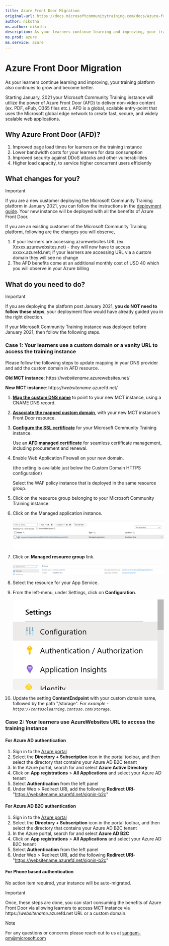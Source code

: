 ```yaml
---
title: Azure Front Door Migration
original-url: https://docs.microsoftcommunitytraining.com/docs/azure-front-door-migration
author: nikotha
ms.author: nikotha
description: As your learners continue learning and improving, your training platform also continues to grow and become better.
ms.prod: azure
ms.service: azure
---
```


# Azure Front Door Migration

As your learners continue learning and improving, your training platform also continues to grow and become better.

Starting January, 2021 your Microsoft Community Training instance will utilize the power of Azure Front Door (AFD) to deliver non-video content (ex. PDF, ePub, O365 files etc.). AFD is a global, scalable entry-point that uses the Microsoft global edge network to create fast, secure, and widely scalable web applications.
 
## Why Azure Front Door (AFD)?
1. Improved page load times for learners on the training instance
2. Lower bandwidth costs for your learners for data consumption
3. Improved security against DDoS attacks and other vulnerabilities 
4. Higher load capacity, to service higher concurrent users efficiently 
 
## What changes for you? 
> [!IMPORTANT]  
> If you are a new customer deploying the Microsoft Community Training platform in January 2021, you can follow the instructions in the [deployment guide](../../infrastructure-management/install-your-platform-instance/3_installation-guide-detailed-steps.md). Your new instance will be deployed with all the benefits of Azure Front Door.


If you are an existing customer of the Microsoft Community Training platform, following are the changes you will observe,  
1. If your learners are accessing azurewebsites URL (ex. Xxxxx.azurewebsites.net) - they will now have to access xxxxx.azurefd.net; if your learners are accessing URL via a custom domain they will see no change
2. The AFD benefits come at an additional monthly cost of USD 40 which you will observe in your Azure billing 
 
## What do you need to do? 
> [!IMPORTANT]  
> If you are deploying the platform post January 2021, **you do NOT need to follow these steps**, your deployment flow would have already guided you in the right direction.

If your Microsoft Community Training instance was deployed before January 2021, then follow the following steps.

### Case 1: Your learners use a custom domain or a vanity URL to access the training instance
Please follow the following steps to update mapping in your DNS provider and add the custom domain in AFD resource.  

**Old MCT instance**: https://*websitename*.azurewebsites.net/

**New MCT instance**: https://*websitename*.azurefd.net/

1. [**Map the custom DNS name**](/azure/frontdoor/front-door-custom-domain#create-a-cname-dns-record) to point to your new MCT instance, using a CNAME DNS record.

2. [**Associate the mapped custom domain**](/azure/frontdoor/front-door-custom-domain#associate-the-custom-domain-with-your-front-door), with your new MCT instance's Front Door resource.

3. [**Configure the SSL certificate**](/azure/frontdoor/front-door-custom-domain-https) for your Microsoft Community Training instance.

   Use an [**AFD managed certificate**](/azure/frontdoor/front-door-custom-domain-https#option-1-default-use-a-certificate-managed-by-front-door) for seamless certificate management, including procurement and renewal.

4. Enable Web Application Firewall on your new domain.

   (the setting is available just below the Custom Domain HTTPS configuration)

   Select the WAF policy instance that is deployed in the same resource group.

5. Click on the resource group belonging to your Microsoft Community Training instance.

6. Click on the Managed application instance.

   ![Managed application instance](../../media/image%2890%29.png)

7. Click on **Managed resource group** link.

   ![Managed resource group](../../media/image%2889%29.png)

8. Select the resource for your App Service.

9. From the left-menu, under Settings, click on **Configuration**.

   ![Configuration under Settings](../../media/image%2894%29.png)

10. Update the setting **ContentEndpoint** with your custom domain name, followed by the path "/storage". *For example - `https://contosolearning.contoso.com/storage`*.

### Case 2: Your learners use AzureWebsites URL to access the training instance

#### For Azure AD authentication
1. Sign in to the [Azure portal](https://portal.azure.com/)
2. Select the **Directory + Subscription** icon in the portal toolbar, and then select the directory that contains your Azure AD B2C tenant
3. In the Azure portal, search for and select **Azure Active Directory**
4. Click on **App registrations** > **All Applications** and select your Azure AD tenant
5. Select **Authentication** from the left panel
6. Under Web > Redirect URI, add the following **Redirect URI**-"https://websitename.azurefd.net/signin-b2c"


#### For Azure AD B2C authentication
1. Sign in to the [Azure portal](https://portal.azure.com/)
2. Select the **Directory + Subscription** icon in the portal toolbar, and then select the directory that contains your Azure AD B2C tenant
3. In the Azure portal, search for and select **Azure AD B2C**
4. Click on **App registrations** > **All Applications** and select your Azure AD B2C tenant 
5. Select **Authentication** from the left panel
6. Under Web > Redirect URI, add the following **Redirect URI**-"https://websitename.azurefd.net/signin-b2c"

#### For Phone based authentication
No action item required, your instance will be auto-migrated. 
 
> [!IMPORTANT]  
> Once, these steps are done, you can start consuming the benefits of Azure Front Door via allowing learners to access MCT instance via https://*websitename*.azurefd.net URL or a custom domain.
 
> [!NOTE]  
> For any questions or concerns please reach out to us at sangam-pm@microsoft.com
